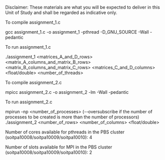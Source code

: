 Disclaimer: These materials are what you will be expected to deliver in this Unit of Study and shall be regarded as indicative only.

To compile assignment_1.c

gcc assignment_1.c -o assignment_1 -pthread -D_GNU_SOURCE -Wall -pedantic

To run assignment_1.c

./assignment_1 <matrices_A_and_D_rows> <matrix_A_columns_and_matrix_B_rows> <matrix_B_columns_and_matrix_C_rows> <matrices_C_and_D_columns> <float/double> <number_of_threads>

To compile assignment_2.c

mpicc assignment_2.c -o assignment_2 -lm -Wall -pedantic

To run assignment_2.c

mpirun -np <number_of_processes> (--oversubscribe if the number of processes to be created is more than the number of processors) ./assignment_2 <number_of_rows> <number_of_columns> <float/double>

Number of cores available for pthreads in the PBS cluster (soitpa10008/soitpa10009/soitpa10010): 4

Number of slots available for MPI in the PBS cluster (soitpa10008/soitpa10009/soitpa10010): 2
